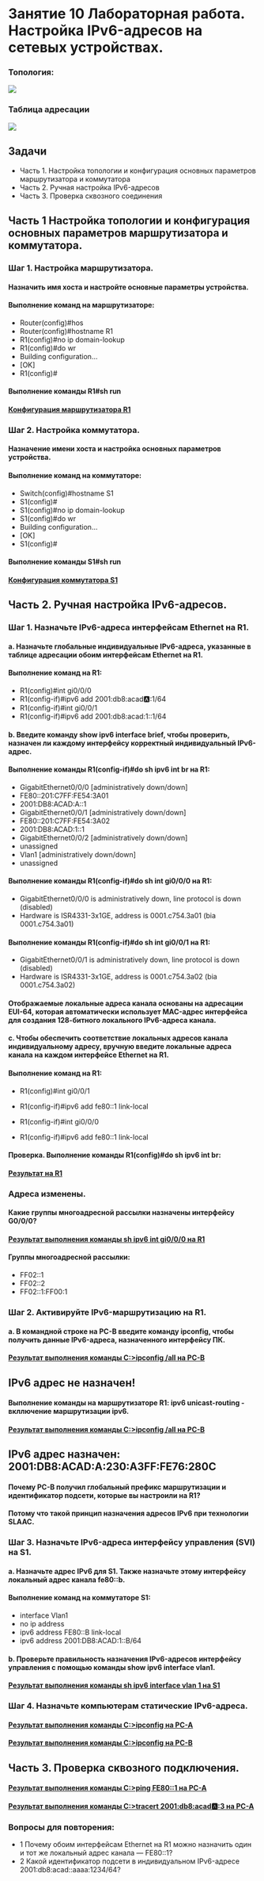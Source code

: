 # Занятие 10 Лабораторная работа. Настройка IPv6-адресов на сетевых устройствах. 

### Топология:

![](T1.png)

### Таблица адресации

![](Tab1.png)

## Задачи
* Часть 1. Настройка топологии и конфигурация основных параметров маршрутизатора и коммутатора
* Часть 2. Ручная настройка IPv6-адресов
* Часть 3. Проверка сквозного соединения
## Часть 1 Настройка топологии и конфигурация основных параметров маршрутизатора и коммутатора.
### Шаг 1. Настройка маршрутизатора.
#### Назначить имя хоста и настройте основные параметры устройства.
#### Выполнение команд на маршрутизаторе:
* Router(config)#hos
* Router(config)#hostname R1
* R1(config)#no ip domain-lookup
* R1(config)#do wr
* Building configuration...
* [OK]
* R1(config)#
#### Выполнение команды R1#sh run
#### [Конфигурация маршрутизатора R1](ConfR1)
### Шаг 2. Настройка коммутатора.
#### Назначение имени хоста и настройка основных параметров устройства.
#### Выполнение команд на коммутаторе:
* Switch(config)#hostname S1
* S1(config)#
* S1(config)#no ip domain-lookup
* S1(config)#do wr
* Building configuration...
* [OK]
* S1(config)#
#### Выполнение команды S1#sh run
#### [Конфигурация коммутатора S1](ConfS1)
## Часть 2. Ручная настройка IPv6-адресов.
### Шаг 1. Назначьте IPv6-адреса интерфейсам Ethernet на R1.
#### a.	Назначьте глобальные индивидуальные IPv6-адреса, указанные в таблице адресации обоим интерфейсам Ethernet на R1.
#### Выполнение команд на R1:
* R1(config)#int gi0/0/0
* R1(config-if)#ipv6 add 2001:db8:acad:a::1/64
* R1(config-if)#int gi0/0/1
* R1(config-if)#ipv6 add 2001:db8:acad:1::1/64
#### b.	Введите команду show ipv6 interface brief, чтобы проверить, назначен ли каждому интерфейсу корректный индивидуальный IPv6-адрес.
#### Выполнение команды R1(config-if)#do sh ipv6 int br на R1:
* GigabitEthernet0/0/0       [administratively down/down]
*    FE80::201:C7FF:FE54:3A01
*    2001:DB8:ACAD:A::1
* GigabitEthernet0/0/1       [administratively down/down]
*    FE80::201:C7FF:FE54:3A02
*    2001:DB8:ACAD:1::1
* GigabitEthernet0/0/2       [administratively down/down]
*    unassigned
* Vlan1                      [administratively down/down]
*    unassigned
#### Выполнение команды R1(config-if)#do sh int gi0/0/0 на R1:
* GigabitEthernet0/0/0 is administratively down, line protocol is down (disabled)
* Hardware is ISR4331-3x1GE, address is 0001.c754.3a01 (bia 0001.c754.3a01)
#### Выполнение команды R1(config-if)#do sh int gi0/0/1 на R1:
* GigabitEthernet0/0/1 is administratively down, line protocol is down (disabled)
* Hardware is ISR4331-3x1GE, address is 0001.c754.3a02 (bia 0001.c754.3a02)
#### Отображаемые локальные адреса канала основаны на адресации EUI-64, которая автоматически использует MAC-адрес интерфейса для создания 128-битного локального IPv6-адреса канала.
#### c.	Чтобы обеспечить соответствие локальных адресов канала индивидуальному адресу, вручную введите локальные адреса канала на каждом интерфейсе Ethernet на R1.
#### Выполнение команд на R1:
* R1(config)#int gi0/0/1
* R1(config-if)#ipv6 add fe80::1 link-local

* R1(config-if)#int gi0/0/0
* R1(config-if)#ipv6 add fe80::1 link-local
#### Проверка. Выполнение команды R1(config)#do sh ipv6 int br:
#### [Результат на R1](Rez2)
### Адреса изменены.
#### Какие группы многоадресной рассылки назначены интерфейсу G0/0/0?
#### [Результат выполнения команды sh ipv6 int gi0/0/0 на R1](Rez3)
#### Группы многоадресной рассылки:
* FF02::1
* FF02::2
* FF02::1:FF00:1
### Шаг 2. Активируйте IPv6-маршрутизацию на R1.
#### a.	В командной строке на PC-B введите команду ipconfig, чтобы получить данные IPv6-адреса, назначенного интерфейсу ПК.
#### [Результат выполнения команды C:\>ipconfig /all на PC-B](Rez4)
## IPv6 адрес не назначен!
#### Выполнение команды на маршрутизаторе R1: ipv6 unicast-routing  - вкллючение маршрутизации ipv6.
#### [Результат выполнения команды C:\>ipconfig /all на PC-B](Rez5)
## IPv6 адрес назначен: 2001:DB8:ACAD:A:230:A3FF:FE76:280C
#### Почему PC-B получил глобальный префикс маршрутизации и идентификатор подсети, которые вы настроили на R1?
#### Потому что такой принцип назначения адресов IPv6 при технологии SLAAC.
### Шаг 3. Назначьте IPv6-адреса интерфейсу управления (SVI) на S1.
#### a.	Назначьте адрес IPv6 для S1. Также назначьте этому интерфейсу локальный адрес канала fe80::b.
#### Выполнение команд на коммутаторе S1:
* interface Vlan1
* no ip address
* ipv6 address FE80::B link-local
* ipv6 address 2001:DB8:ACAD:1::B/64
#### b.	Проверьте правильность назначения IPv6-адресов интерфейсу управления с помощью команды show ipv6 interface vlan1.
#### [Результат выполнения команды sh ipv6 interface vlan 1 на S1](Rez6)
### Шаг 4. Назначьте компьютерам статические IPv6-адреса.
#### [Результат выполнения команды C:\>ipconfig на PC-A](Rez7)
#### [Результат выполнения команды C:\>ipconfig на PC-B](Rez8)
## Часть 3. Проверка сквозного подключения.
#### [Результат выполнения команды C:\>ping FE80::1 на PC-A](Rez9)
#### [Результат выполнения команды C:\>tracert 2001:db8:acad:a::3 на PC-A](Rez10)
### Вопросы для повторения:
* 1 Почему обоим интерфейсам Ethernet на R1 можно назначить один и тот же локальный адрес канала — FE80::1?
* 2 Какой идентификатор подсети в индивидуальном IPv6-адресе 2001:db8:acad::aaaa:1234/64?
